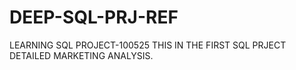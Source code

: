 # DEEP-SQL-PRJ-REF
LEARNING SQL PROJECT-100525
THIS IN THE FIRST SQL PRJECT DETAILED MARKETING ANALYSIS.
